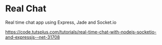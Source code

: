 # Real Chat

Real time chat app using Express, Jade and Socket.io

https://code.tutsplus.com/tutorials/real-time-chat-with-nodejs-socketio-and-expressjs--net-31708

